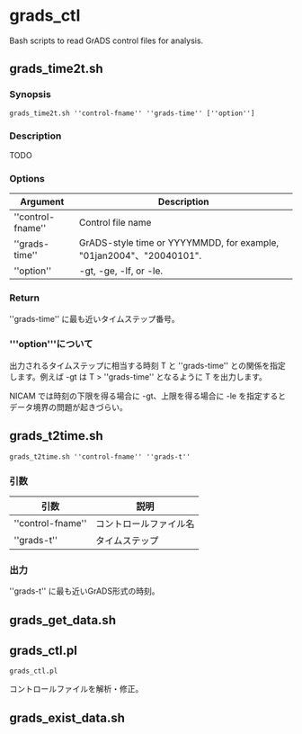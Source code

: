 # grads_ctl

Bash scripts to read GrADS control files for analysis.

## grads_time2t.sh
### Synopsis
```
grads_time2t.sh ''control-fname'' ''grads-time'' [''option'']
```
### Description
TODO

### Options

| Argument | Description |
| ------------- | ------------- |
| ''control-fname'' | Control file name |
| ''grads-time''    | GrADS-style time or YYYYMMDD, for example, "01jan2004"、"20040101". |
| ''option''        | -gt, -ge, -lf, or -le. |

### Return
''grads-time'' に最も近いタイムステップ番号。

### '''option'''について
出力されるタイムステップに相当する時刻 T と ''grads-time'' との関係を指定します。例えば -gt は T > ''grads-time'' となるように T を出力します。

NICAM では時刻の下限を得る場合に -gt、上限を得る場合に -le を指定するとデータ境界の問題が起きづらい。


## grads_t2time.sh
```
grads_t2time.sh ''control-fname'' ''grads-t''
```
### 引数

| 引数 | 説明 |
| ------------- | ------------- |
| ''control-fname'' |コントロールファイル名 |
| ''grads-t''       |タイムステップ |

### 出力
''grads-t'' に最も近いGrADS形式の時刻。

## grads_get_data.sh

## grads_ctl.pl
```
grads_ctl.pl
```
コントロールファイルを解析・修正。

## grads_exist_data.sh

